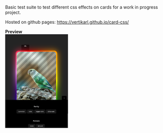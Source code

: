 Basic test suite to test different css effects on cards for a work in progress project.

Hosted on github pages: https://vertikarl.github.io/card-css/

**Preview**  
<img src="/preview.png" style="width: 40%"/>
